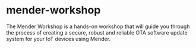 # mender-workshop
The Mender Workshop is a hands-on workshop that will guide you through
the process of creating a secure, robust and reliable OTA software update
system for your IoT devices using Mender.

